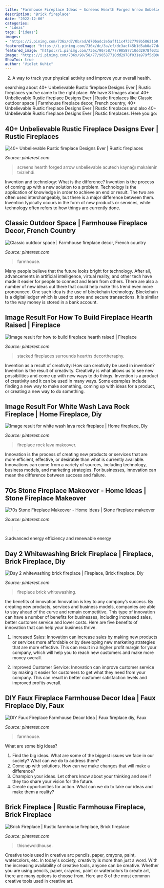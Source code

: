 ```yaml
---
title: "Farmhouse Fireplace Ideas ~ Screens Hearth Forged Arrow Unbelievable Acutech Kaynağı Makalenin Tvizlehdi"
description: "Brick fireplace"
date: "2022-12-06"
categories:
- "ideas"
tags: ["ideas"]
images:
- "https://i.pinimg.com/736x/d7/0b/ad/d70badc2e5aff11c47327799b58621b0.jpg"
featuredImage: "https://i.pinimg.com/736x/dc/3a/cf/dc3acf45b1d5ab0a77dc2ce77e8f483f.jpg"
featured_image: "https://i.pinimg.com/736x/90/58/77/90587710dd2978f031a979f5d89afcd5--diy-fireplace-brick-fireplaces.jpg"
image: "https://i.pinimg.com/736x/90/58/77/90587710dd2978f031a979f5d89afcd5--diy-fireplace-brick-fireplaces.jpg"
ShowToc: true
author: "Violet Kuhic"
---
```



2. A way to track your physical activity and improve your overall health.

	

		
searching about 40+ Unbelievable Rustic fireplace Designs Ever | Rustic fireplaces you've came to the right place. We have 8 Images about 40+ Unbelievable Rustic fireplace Designs Ever | Rustic fireplaces like Classic outdoor space | Farmhouse fireplace decor, French country, 40+ Unbelievable Rustic fireplace Designs Ever | Rustic fireplaces and also 40+ Unbelievable Rustic fireplace Designs Ever | Rustic fireplaces. Here you go:
		
    
## 40+ Unbelievable Rustic Fireplace Designs Ever | Rustic Fireplaces

<img loading=lazy src="https://i.pinimg.com/736x/52/8d/71/528d712d911aaf6cfd1f387cc5b16525.jpg" onerror="this.onerror=null;this.src='https://tse1.mm.bing.net/th?id=OIP.Y15t42Zojv0_tqdtC5mtFgHaJ5&amp;pid=15.1';" alt="40+ Unbelievable Rustic fireplace Designs Ever | Rustic fireplaces">

_Source: pinterest.com_

>screens hearth forged arrow unbelievable acutech kaynağı makalenin tvizlehdi. 

	

Invention and technology: What is the difference?
Invention is the process of coming up with a new solution to a problem. Technology is the application of knowledge in order to achieve an end or result. The two are often used interchangeably, but there is a major difference between them. Invention typically occurs in the form of new products or services, while technology often refers to how things are currently done.

    
## Classic Outdoor Space | Farmhouse Fireplace Decor, French Country

<img loading=lazy src="https://i.pinimg.com/originals/01/90/11/019011b2dcaa9cf86ce2bac7a882c4dc.jpg" onerror="this.onerror=null;this.src='https://tse3.mm.bing.net/th?id=OIP.7V0jqEXGxoVEC0CBXH6WPgHaNJ&amp;pid=15.1';" alt="Classic outdoor space | Farmhouse fireplace decor, French country">

_Source: pinterest.com_

>farmhouse. 

	

Many people believe that the future looks bright for technology. After all, advancements in artificial intelligence, virtual reality, and other tech have made it easier for people to connect and learn from others. There are also a number of new ideas out there that could help make this trend even more pronounced. One such idea is the use of blockchain technology. Blockchain is a digital ledger which is used to store and secure transactions. It is similar to the way money is stored in a bank account.

    
## Image Result For How To Build Fireplace Hearth Raised | Fireplace

<img loading=lazy src="https://i.pinimg.com/736x/a7/ac/92/a7ac92c22069dfbaf19a18b41472fcde.jpg" onerror="this.onerror=null;this.src='https://tse1.mm.bing.net/th?id=OIP.3gY9fk4XPXanM5eOvFyUVAHaKn&amp;pid=15.1';" alt="Image result for how to build fireplace hearth raised | Fireplace">

_Source: pinterest.com_

>stacked fireplaces surrounds hearths decortheraphy. 

	

Invention as a result of creativity: How can creativity be used in invention?
Invention is the result of creativity. Creativity is what allows us to see new possibilities and come up with new ways to do things. Invention is a product of creativity and it can be used in many ways. Some examples include finding a new way to make something, coming up with ideas for a product, or creating a new way to do something.

    
## Image Result For White Wash Lava Rock Fireplace | Home Fireplace, Diy

<img loading=lazy src="https://i.pinimg.com/736x/fe/66/86/fe6686d097b8cf11c4df8c92319091a6.jpg" onerror="this.onerror=null;this.src='https://tse4.mm.bing.net/th?id=OIP.jP-27qlsZEIwLQHKX7o1MgHaJ3&amp;pid=15.1';" alt="Image result for white wash lava rock fireplace | Home fireplace, Diy">

_Source: pinterest.com_

>fireplace rock lava makeover. 

	

Innovation is the process of creating new products or services that are more efficient, effective, or desirable than what is currently available. Innovations can come from a variety of sources, including technology, business models, and marketing strategies. For businesses, innovation can mean the difference between success and failure.

    
## 70s Stone Fireplace Makeover - Home Ideas | Stone Fireplace Makeover

<img loading=lazy src="https://i.pinimg.com/736x/d7/0b/ad/d70badc2e5aff11c47327799b58621b0.jpg" onerror="this.onerror=null;this.src='https://tse1.mm.bing.net/th?id=OIP.mWlaj159yXbYV7FLuQcCmgHaLG&amp;pid=15.1';" alt="70s Stone Fireplace Makeover - Home Ideas | Stone fireplace makeover">

_Source: pinterest.com_

>. 

	

3.advanced energy efficiency and renewable energy

    
## Day 2 Whitewashing Brick Fireplace | Fireplace, Brick Fireplace, Diy

<img loading=lazy src="https://i.pinimg.com/736x/90/58/77/90587710dd2978f031a979f5d89afcd5--diy-fireplace-brick-fireplaces.jpg" onerror="this.onerror=null;this.src='https://tse1.mm.bing.net/th?id=OIP.kfMU4SevOO6WEvfTPHosTgDhEs&amp;pid=15.1';" alt="Day 2 whitewashing brick fireplace | Fireplace, Brick fireplace, Diy">

_Source: pinterest.com_

>fireplace brick whitewashing. 

	

the benefits of innovation
Innovation is key to any company’s success. By creating new products, services and business models, companies are able to stay ahead of the curve and remain competitive. This type of innovation can have a number of benefits for businesses, including increased sales, better customer service and lower costs. Here are five benefits of innovation that can help your business thrive.
1. Increased Sales: Innovation can increase sales by making new products or services more affordable or by developing new marketing strategies that are more effective. This can result in a higher profit margin for your company, which will help you to reach new customers and make more money overall.

2. Improved Customer Service: Innovation can improve customer service by making it easier for customers to get what they need from your company. This can result in better customer satisfaction levels and improved profits overall.


    
## DIY Faux Fireplace Farmhouse Decor Idea | Faux Fireplace Diy, Faux

<img loading=lazy src="https://i.pinimg.com/736x/dc/3a/cf/dc3acf45b1d5ab0a77dc2ce77e8f483f.jpg" onerror="this.onerror=null;this.src='https://tse4.mm.bing.net/th?id=OIP.6lTtuaLFjRsC0hY6_4jXywHaJ7&amp;pid=15.1';" alt="DIY Faux Fireplace Farmhouse Decor Idea | Faux fireplace diy, Faux">

_Source: pinterest.com_

>farmhouse. 

	

What are some big ideas?
1. Find the big ideas. What are some of the biggest issues we face in our society? What can we do to address them?
2. Come up with solutions. How can we make changes that will make a difference?
3. Champion your ideas. Let others know about your thinking and see if they too share your vision for the future.
4. Create opportunities for action. What can we do to take our ideas and make them a reality?

    
## Brick Fireplace | Rustic Farmhouse Fireplace, Brick Fireplace

<img loading=lazy src="https://i.pinimg.com/736x/d4/62/32/d462324e58d8713f3fde9427e8befbbf.jpg" onerror="this.onerror=null;this.src='https://tse1.mm.bing.net/th?id=OIP.Lby5aMqoQpZ5k_m0Zs6NfAHaLH&amp;pid=15.1';" alt="Brick Fireplace | Rustic farmhouse fireplace, Brick fireplace">

_Source: pinterest.com_

>thisnewoldhouse. 

	

Creative tools used in creative art: pencils, paper, crayons, paint, watercolors, etc.
In today's society, creativity is more than just a word. With the increasing availability of creative tools, anyone can be creative. Whether you are using pencils, paper, crayons, paint or watercolors to create art, there are many options to choose from. Here are 8 of the most common creative tools used in creative art.

